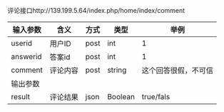 评论接口http://139.199.5.64/index.php/home/index/comment

| 输入参数     | 含义   | 方式   | 类型      | 举例         |
| -------- | ---- | ---- | ------- | ---------- |
| userid   | 用户ID | post | int     | 1          |
| answerid | 答案id | post | int     | 1          |
| comment  | 评论内容 | post | string  | 这个回答很假，不可信 |
| 输出参数     |      |      |         |            |
| result   | 评论结果 | json | Boolean | true/fals  |

